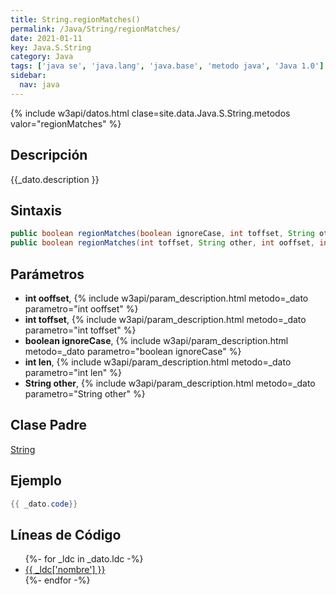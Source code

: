 ```yaml
---
title: String.regionMatches()
permalink: /Java/String/regionMatches/
date: 2021-01-11
key: Java.S.String
category: Java
tags: ['java se', 'java.lang', 'java.base', 'metodo java', 'Java 1.0']
sidebar: 
  nav: java
---
```


{% include w3api/datos.html clase=site.data.Java.S.String.metodos valor="regionMatches" %}

## Descripción
{{_dato.description }}

## Sintaxis
~~~java
public boolean regionMatches(boolean ignoreCase, int toffset, String other, int ooffset, int len)
public boolean regionMatches(int toffset, String other, int ooffset, int len)
~~~

## Parámetros
* **int ooffset**,  {% include w3api/param_description.html metodo=_dato parametro="int ooffset" %}
* **int toffset**,  {% include w3api/param_description.html metodo=_dato parametro="int toffset" %}
* **boolean ignoreCase**,  {% include w3api/param_description.html metodo=_dato parametro="boolean ignoreCase" %}
* **int len**,  {% include w3api/param_description.html metodo=_dato parametro="int len" %}
* **String other**,  {% include w3api/param_description.html metodo=_dato parametro="String other" %}

## Clase Padre
[String](/Java/String/)

## Ejemplo
~~~java
{{ _dato.code}}
~~~

## Líneas de Código
<ul>
{%- for _ldc in _dato.ldc -%}
   <li>
       <a href="{{_ldc['url'] }}">{{ _ldc['nombre'] }}</a>
   </li>
{%- endfor -%}
</ul>
